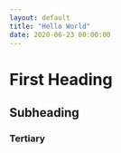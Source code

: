 ```yaml
---
layout: default
title: "Hello World"
date: 2020-06-23 00:00:00 
---
```


# First Heading
## Subheading
### Tertiary


